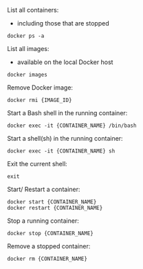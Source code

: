 
List all containers:
- including those that are stopped
```shell
docker ps -a
```

List all images:
- available on the local Docker host
```shell
docker images
```

Remove Docker image:
```shell
docker rmi {IMAGE_ID}
```

Start a Bash shell in the running container:
```shell
docker exec -it {CONTAINER_NAME} /bin/bash
```

Start a shell(sh) in the running container:
```shell
docker exec -it {CONTAINER_NAME} sh
```

Exit the current shell:
```shell
exit
```

Start/ Restart a container:
```shell
docker start {CONTAINER_NAME}
docker restart {CONTAINER_NAME}
```

Stop a running container:
```shell
docker stop {CONTAINER_NAME}
```

Remove a stopped container:
```shell
docker rm {CONTAINER_NAME}
```
